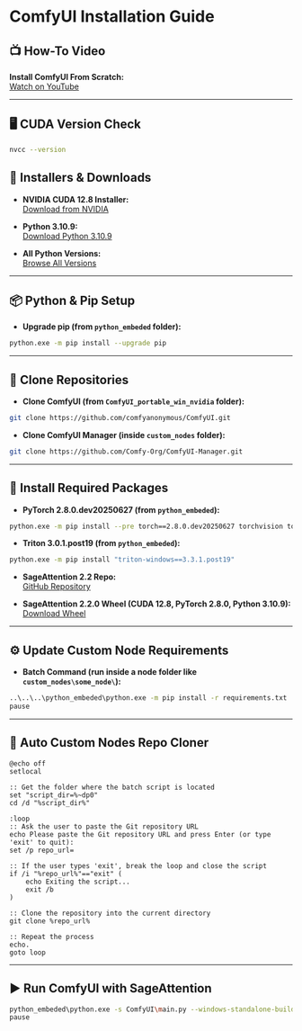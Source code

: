# ComfyUI Installation Guide

## 📺 How-To Video
**Install ComfyUI From Scratch:**  
[Watch on YouTube](https://youtu.be/apbXrQ4pcrg)

---

## 🖥️ CUDA Version Check
```bash
nvcc --version
```

## 🔧 Installers & Downloads

- **NVIDIA CUDA 12.8 Installer:**  
  [Download from NVIDIA](https://developer.nvidia.com/cuda-12-8-0-download-archive)

- **Python 3.10.9:**  
  [Download Python 3.10.9](https://www.python.org/downloads/release/python-3109/)

- **All Python Versions:**  
  [Browse All Versions](https://www.python.org/downloads/)

---

## 📦 Python & Pip Setup

- **Upgrade pip (from `python_embeded` folder):**
```bash
python.exe -m pip install --upgrade pip
```

---

## 📁 Clone Repositories

- **Clone ComfyUI (from `ComfyUI_portable_win_nvidia` folder):**
```bash
git clone https://github.com/comfyanonymous/ComfyUI.git
```

- **Clone ComfyUI Manager (inside `custom_nodes` folder):**
```bash
git clone https://github.com/Comfy-Org/ComfyUI-Manager.git
```

---

## 🧠 Install Required Packages

- **PyTorch 2.8.0.dev20250627 (from `python_embeded`):**
```bash
python.exe -m pip install --pre torch==2.8.0.dev20250627 torchvision torchaudio --index-url https://download.pytorch.org/whl/nightly/cu128
```

- **Triton 3.0.1.post19 (from `python_embeded`):**
```bash
python.exe -m pip install "triton-windows==3.3.1.post19"
```

- **SageAttention 2.2 Repo:**  
  [GitHub Repository](https://github.com/woct0rdho/SageAttention/)

- **SageAttention 2.2.0 Wheel (CUDA 12.8, PyTorch 2.8.0, Python 3.10.9):**  
  [Download Wheel](https://github.com/woct0rdho/SageAttention/releases/download/v2.2.0-windows/sageattention-2.2.0+cu128torch2.8.0-cp311-cp311-win_amd64.whl)

---

## ⚙️ Update Custom Node Requirements

- **Batch Command (run inside a node folder like `custom_nodes\some_node\`):**
```bash
..\..\..\python_embeded\python.exe -m pip install -r requirements.txt
pause
```

---

## 🤖 Auto Custom Nodes Repo Cloner

```batch
@echo off
setlocal

:: Get the folder where the batch script is located
set "script_dir=%~dp0"
cd /d "%script_dir%"

:loop
:: Ask the user to paste the Git repository URL
echo Please paste the Git repository URL and press Enter (or type 'exit' to quit):
set /p repo_url=

:: If the user types 'exit', break the loop and close the script
if /i "%repo_url%"=="exit" (
    echo Exiting the script...
    exit /b
)

:: Clone the repository into the current directory
git clone %repo_url%

:: Repeat the process
echo.
goto loop
```

---

## ▶️ Run ComfyUI with SageAttention

```bash
python_embeded\python.exe -s ComfyUI\main.py --windows-standalone-build --fast fp16_accumulation --use-sage-attention
pause
```